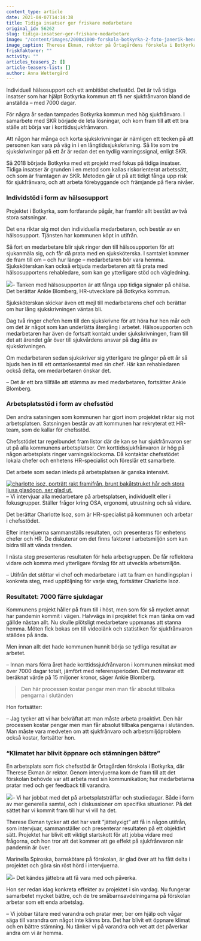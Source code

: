 ```yaml
---
content_type: article
date: 2021-04-07T14:14:38
title: Tidiga insatser ger friskare medarbetare
original_id: 56262
slug: tidiga-insatser-ger-friskare-medarbetare
image: "/content/images/2000x1000-forskola-botkyrka-2-foto-janerik-henriksson-tt.jpg"
image_caption: Therese Ekman, rektor på Örtagårdens förskola i Botkyrka, har fått hjälp av kommunens chefsstöd för att kartlägga förskolans arbetsmiljö och förebygga sjukfrånvaro. "Jättelyxigt", tycker hon om stödet.
friskfaktorer: ""
activity: ""
articles_teasers_2: []
article-teasers-list: []
author: Anna Wettergård
---
```


Individuell hälsosupport och ett ambitiöst chefsstöd. Det är två tidiga insatser som har hjälpt Botkyrka kommun att få ner sjukfrånvaron bland de anställda – med 7000 dagar.

För några år sedan tampades Botkyrka kommun med hög sjukfrånvaro. I samarbete med SKR började de leta lösningar, och kom fram till att ett bra ställe att börja var i korttidssjukfrånvaron.

Att någon har många och korta sjukskrivningar är nämligen ett tecken på att personen kan vara på väg in i en långtidssjukskrivning. Så lite som tre sjukskrivningar på ett år är redan det en tydlig varningssignal, enligt SKR.

Så 2018 började Botkyrka med ett projekt med fokus på tidiga insatser. Tidiga insatser är grunden i en metod som kallas riskorienterat arbetssätt, och som är framtagen av SKR. Metoden går ut på att tidigt fånga upp risk för sjukfrånvaro, och att arbeta förebyggande och främjande på flera nivåer.

### Individstöd i form av hälsosupport

Projektet i Botkyrka, som fortfarande pågår, har framför allt bestått av två stora satsningar.

Det ena riktar sig mot den individuella medarbetaren, och består av en hälsosupport. Tjänsten har kommunen köpt in utifrån.

Så fort en medarbetare blir sjuk ringer den till hälsosupporten för att sjukanmäla sig, och får då prata med en sjuksköterska. I samtalet kommer de fram till om – och hur länge – medarbetaren bör vara hemma. Sjuksköterskan kan också erbjuda medarbetaren att få prata med hälsosupportens rehabledare, som kan ge ytterligare stöd och vägledning.

[![](https://www.suntarbetsliv.se/wp-content/uploads/2021/04/200x220-ankie-blomberg.jpg)](https://www.suntarbetsliv.se/wp-content/uploads/2021/04/200x220-ankie-blomberg.jpg)– Tanken med hälsosupporten är att fånga upp tidiga signaler på ohälsa. Det berättar Ankie Blomberg, HR-utvecklare på Botkyrka kommun.

Sjuksköterskan skickar även ett mejl till medarbetarens chef och berättar om hur lång sjukskrivningen väntas bli.

Dag två ringer chefen hem till den sjukskrivne för att höra hur hen mår och om det är något som kan underlätta återgång i arbetet. Hälsosupporten och medarbetaren har även de fortsatt kontakt under sjukskrivningen, fram till det att ärendet går över till sjukvårdens ansvar på dag åtta av sjukskrivningen.

Om medarbetaren sedan sjukskriver sig ytterligare tre gånger på ett år så bjuds hen in till ett omtankesamtal med sin chef. Här kan rehabledaren också delta, om medarbetaren önskar det.

– Det är ett bra tillfälle att stämma av med medarbetaren, fortsätter Ankie Blomberg.

### Arbetsplatsstöd i form av chefsstöd

Den andra satsningen som kommunen har gjort inom projektet riktar sig mot arbetsplatsen. Satsningen består av att kommunen har rekryterat ett HR-team, som de kallar för chefsstöd.

Chefsstödet tar regelbundet fram listor där de kan se hur sjukfrånvaron ser ut på alla kommunens arbetsplatser. Om korttidssjukfrånvaron är hög på någon arbetsplats ringer varningsklockorna. Då kontaktar chefsstödet lokala chefer och enhetens HR-specialist och föreslår ett samarbete.

Det arbete som sedan inleds på arbetsplatsen är ganska intensivt.

[![charlotte isoz, porträtt rakt framifrån, brunt bakåtstruket hår och stora ljusa glasögon, ser glad ut.](https://www.suntarbetsliv.se/wp-content/uploads/2017/10/200x220-charlotte-isoz-2.jpg)](https://www.suntarbetsliv.se/wp-content/uploads/2017/10/200x220-charlotte-isoz-2.jpg)– Vi intervjuar alla medarbetare på arbetsplatsen, individuellt eller i fokusgrupper. Ställer frågor kring OSA, ergonomi, utrustning och så vidare.

Det berättar Charlotte Isoz, som är HR-specialist på kommunen och arbetar i chefsstödet.

Efter intervjuerna sammanställs resultaten, och presenteras för enhetens chefer och HR. De diskuterar om det finns faktorer i arbetsmiljön som kan bidra till att vända trenden.

I nästa steg presenteras resultaten för hela arbetsgruppen. De får reflektera vidare och komma med ytterligare förslag för att utveckla arbetsmiljön.

– Utifrån det stöttar vi chef och medarbetare i att ta fram en handlingsplan i konkreta steg, med uppföljning för varje steg, fortsätter Charlotte Isoz.

### Resultatet: 7000 färre sjukdagar

Kommunens projekt håller på fram till i höst, men som för så mycket annat har pandemin kommit i vägen. Halvvägs in i projektet fick man tänka om vad gällde nästan allt. Nu skulle plötsligt medarbetare uppmanas att stanna hemma. Möten fick bokas om till videolänk och statistiken för sjukfrånvaron ställdes på ända.

Men innan allt det hade kommunen hunnit börja se tydliga resultat av arbetet.

– Innan mars förra året hade korttidssjukfrånvaron i kommunen minskat med över 7000 dagar totalt, jämfört med referensperioden. Det motsvarar ett beräknat värde på 15 miljoner kronor, säger Ankie Blomberg.

> Den här processen kostar pengar men man får absolut tillbaka pengarna i slutänden

Hon fortsätter:

– Jag tycker att vi har bekräftat att man måste arbeta proaktivt. Den här processen kostar pengar men man får absolut tillbaka pengarna i slutänden. Man måste vara medveten om att sjukfrånvaro och arbetsmiljöproblem också kostar, fortsätter hon.

### “Klimatet har blivit öppnare och stämningen bättre”

En arbetsplats som fick chefsstöd är Örtagården förskola i Botkyrka, där Therese Ekman är rektor. Genom intervjuerna kom de fram till att det förskolan behövde var att arbeta med sin kommunikation; hur medarbetarna pratar med och ger feedback till varandra.

[![](https://www.suntarbetsliv.se/wp-content/uploads/2021/04/200x200-therese-ekman-foto-janerik-henriksson-tt.jpg)](https://www.suntarbetsliv.se/wp-content/uploads/2021/04/200x200-therese-ekman-foto-janerik-henriksson-tt.jpg)– Vi har jobbat med det på arbetsplatsträffar och studiedagar. Både i form av mer generella samtal, och i diskussioner om specifika situationer. På det sättet har vi kommit fram till hur vi vill ha det.

Therese Ekman tycker att det har varit ”jättelyxigt” att få in någon utifrån, som intervjuar, sammanställer och presenterar resultaten på ett objektivt sätt. Projektet har blivit ett viktigt startskott för att jobba vidare med frågorna, och hon tror att det kommer att ge effekt på sjukfrånvaron när pandemin är över.

Marinella Spiroska, barnskötare på förskolan, är glad över att ha fått delta i projektet och göra sin röst hörd i intervjuerna.

[![](https://www.suntarbetsliv.se/wp-content/uploads/2021/04/200x220-Marinella-Spiroska.jpg)](https://www.suntarbetsliv.se/wp-content/uploads/2021/04/200x220-Marinella-Spiroska.jpg)– Det kändes jättebra att få vara med och påverka.

Hon ser redan idag konkreta effekter av projektet i sin vardag. Nu fungerar samarbetet mycket bättre, och de tre småbarnsavdelningarna på förskolan arbetar som ett enda arbetslag.

– Vi jobbar tätare med varandra och pratar mer; ber om hjälp och vågar säga till varandra om något inte känns bra. Det har blivit ett öppnare klimat och en bättre stämning. Nu tänker vi på varandra och vet att det påverkar andra om vi är hemma.
